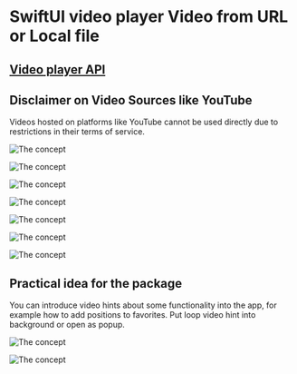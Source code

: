 # SwiftUI video player Video from URL or Local file

## [Video player API](https://github.com/swiftuiux/swiftui-loop-videoplayer)

## Disclaimer on Video Sources like YouTube
Videos hosted on platforms like YouTube cannot be used directly due to restrictions in their terms of service.
  
![The concept](https://github.com/swiftuiux/swiftui-video-player-example/blob/main/swiftui-loop-videoplayer-example/img/swiftui_video_player.gif) 

![The concept](https://github.com/swiftuiux/swiftui-video-player-example/blob/main/swiftui-loop-videoplayer-example/img/vector.gif) 

![The concept](https://github.com/swiftuiux/swiftui-video-player-example/blob/main/swiftui-loop-videoplayer-example/img/PiP_support.gif) 

![The concept](https://github.com/swiftuiux/swiftui-video-player-example/blob/main/swiftui-loop-videoplayer-example/img/rotate.gif) 

![The concept](https://github.com/swiftuiux/swiftui-video-player-example/blob/main/swiftui-loop-videoplayer-example/img/rotate_around_edge.gif) 
  
![The concept](https://github.com/swiftuiux/swiftui-video-player-example/blob/main/swiftui-loop-videoplayer-example/img/swiftui.gif)
  
![The concept](https://github.com/swiftuiux/swiftui-video-player-example/blob/main/swiftui-loop-videoplayer-example/img/macos.gif) 
  
## Practical idea for the package
You can introduce video hints about some functionality into the app, for example how to add positions to favorites. Put loop video hint into background or open as popup.

![The concept](https://github.com/swiftuiux/swiftui-video-player-example/blob/main/swiftui-loop-videoplayer-example/img/swiftui_video_hint.gif)

![The concept](https://github.com/swiftuiux/swiftui-video-player-example/blob/main/swiftui-loop-videoplayer-example/img/tip_video_swiftui.gif)
